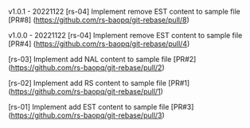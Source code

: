v1.0.1 - 20221122
[rs-04] Implement remove EST content to sample file
[PR#8] (https://github.com/rs-baopq/git-rebase/pull/8)

v1.0.0 - 20221122
[rs-04] Implement remove EST content to sample file
[PR#4] (https://github.com/rs-baopq/git-rebase/pull/4)

[rs-03] Implement add NAL content to sample file
[PR#2] (https://github.com/rs-baopq/git-rebase/pull/2)

[rs-02] Implement add RS content to sample file
[PR#1] (https://github.com/rs-baopq/git-rebase/pull/1)

[rs-01] Implement add EST content to sample file
[PR#3] (https://github.com/rs-baopq/git-rebase/pull/3)